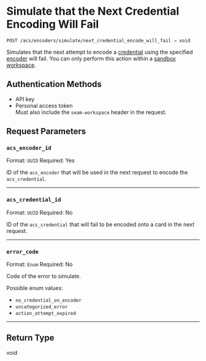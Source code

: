 # Simulate that the Next Credential Encoding Will Fail

```
POST /acs/encoders/simulate/next_credential_encode_will_fail ⇒ void
```

Simulates that the next attempt to encode a [credential](../../../../capability-guides/access-systems/managing-credentials.md) using the specified [encoder](../../../../capability-guides/access-systems/working-with-card-encoders-and-scanners/README.md) will fail. You can only perform this action within a [sandbox workspace](../../../../core-concepts/workspaces/README.md#sandbox-workspaces).

## Authentication Methods

- API key
- Personal access token
  <br>Must also include the `seam-workspace` header in the request.

## Request Parameters

### `acs_encoder_id`

Format: `UUID`
Required: Yes

ID of the `acs_encoder` that will be used in the next request to encode the `acs_credential`.

***

### `acs_credential_id`

Format: `UUID`
Required: No

ID of the `acs_credential` that will fail to be encoded onto a card in the next request.

***

### `error_code`

Format: `Enum`
Required: No

Code of the error to simulate.

Possible enum values:
- `no_credential_on_encoder`
- `uncategorized_error`
- `action_attempt_expired`

***

## Return Type

void
